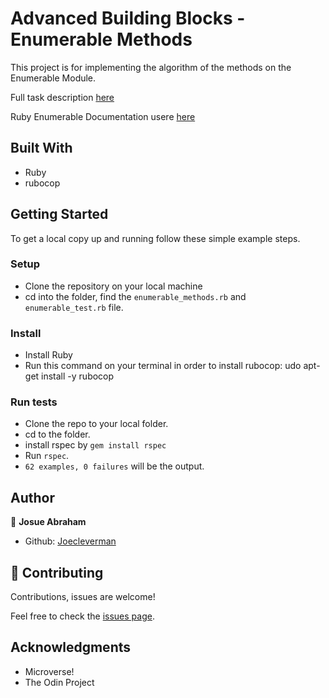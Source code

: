# Advanced Building Blocks - Enumerable Methods

This project is for implementing the algorithm of the methods on the Enumerable Module.

Full task description [here](https://www.theodinproject.com/courses/ruby-programming/lessons/advanced-building-blocks#assignment-2)

Ruby Enumerable Documentation usere [here](https://ruby-doc.org/core-2.6.5/Enumerable.html)

## Built With

- Ruby
- rubocop

## Getting Started

To get a local copy up and running follow these simple example steps.

### Setup

- Clone the repository on your local machine
- cd into the folder, find the `enumerable_methods.rb` and `enumerable_test.rb` file.

### Install

- Install Ruby
- Run this command on your terminal in order to install rubocop: udo apt-get install -y rubocop

### Run tests

- Clone the repo to your local folder.
- cd to the folder.
- install rspec by `gem install rspec`
- Run `rspec`.
- `62 examples, 0 failures` will be the output.

## Author

👤 **Josue Abraham**

- Github: [Joecleverman](https://github.com/Joecleverman)

## 🤝 Contributing

Contributions, issues are welcome!

Feel free to check the [issues page](https://github.com/Joecleverman/enumerable_project/issues).

## Acknowledgments

- Microverse!
- The Odin Project
